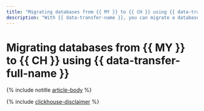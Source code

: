 ```yaml
---
title: "Migrating databases from {{ MY }} to {{ CH }} using {{ data-transfer-full-name }}"
description: "With {{ data-transfer-name }}, you can migrate a database from a source {{ MY }} cluster to {{ CH }}."
---
```


# Migrating databases from {{ MY }} to {{ CH }} using {{ data-transfer-full-name }}

{% include notitle [article-body](../../_tutorials/mysql-to-clickhouse.md) %}

{% include [clickhouse-disclaimer](../../_includes/clickhouse-disclaimer.md) %}
